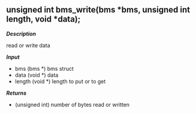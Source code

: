 ## unsigned int bms_write(bms *bms, unsigned int length, void *data);


***Description***

read or write data

***Input***

* bms (bms *) bms struct
* data (void *) data
* length (void *) length to put or to get

***Returns***

* (unsigned int) number of bytes read or written
